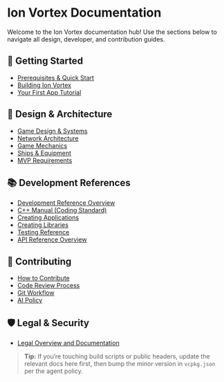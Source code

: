 # Ion Vortex Documentation

Welcome to the Ion Vortex documentation hub! Use the sections below to navigate all design, developer, and contribution guides.

## 🚀 Getting Started

- [Prerequisites & Quick Start](getting-started/README.md)
- [Building Ion Vortex](getting-started/building.md)
- [Your First App Tutorial](getting-started/first-app.md)

## 📖 Design & Architecture

- [Game Design & Systems](game-design/README.md)
- [Network Architecture](game-design/network-architecture.md)
- [Game Mechanics](game-design/game-mechanics.md)
- [Ships & Equipment](game-design/ships-equipment.md)
- [MVP Requirements](game-design/mvp-requirements.md)

## 📚 Development References

- [Development Reference Overview](development/README.md)
- [C++ Manual (Coding Standard)](development/cpp-manual.md)
- [Creating Applications](development/creating-apps.md)
- [Creating Libraries](development/creating-libraries.md)
- [Testing Reference](development/testing.md)
- [API Reference Overview](api/README.md)

## 🤝 Contributing

- [How to Contribute](contributing/README.md)
- [Code Review Process](contributing/code-review.md)
- [Git Workflow](contributing/git-workflow.md)
- [AI Policy](contributing/ai-policy.md)

## 🛡️ Legal & Security

- [Legal Overview and Documentation](legal/README.md)

> **Tip:** If you’re touching build scripts or public headers, update the relevant docs here first, then bump the minor version in `vcpkg.json` per the agent policy.